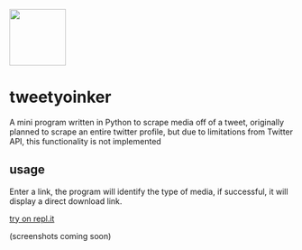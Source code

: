 <img src="https://static.wikia.nocookie.net/yokaiwatch/images/7/7f/Yoink_Art.jpg" width="100px"></img>

# tweetyoinker

A mini program written in Python to scrape media off of a tweet, originally planned to scrape an entire twitter profile, but due to limitations from Twitter API, this functionality is not implemented

## usage

Enter a link, the program will identify the type of media, if successful, it will display a direct download link.

[try on repl.it](https://www.youtube.com/watch?v=M5V_IXMewl4)


(screenshots coming soon)